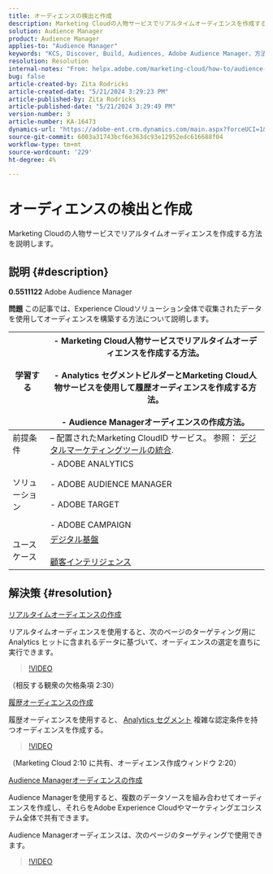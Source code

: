 ```yaml
---
title: オーディエンスの検出と作成
description: Marketing Cloudの人物サービスでリアルタイムオーディエンスを作成する方法を説明します。
solution: Audience Manager
product: Audience Manager
applies-to: "Audience Manager"
keywords: "KCS, Discover, Build, Audiences, Adobe Audience Manager，方法"
resolution: Resolution
internal-notes: "From: helpx.adobe.com/marketing-cloud/how-to/audience-discovery.html"
bug: false
article-created-by: Zita Rodricks
article-created-date: "5/21/2024 3:29:23 PM"
article-published-by: Zita Rodricks
article-published-date: "5/21/2024 3:29:49 PM"
version-number: 3
article-number: KA-16473
dynamics-url: "https://adobe-ent.crm.dynamics.com/main.aspx?forceUCI=1&pagetype=entityrecord&etn=knowledgearticle&id=0a5a68e2-8617-ef11-9f89-6045bd06eea5"
source-git-commit: 6003a31743bcf6e363dc93e12952edc616688f04
workflow-type: tm+mt
source-wordcount: '229'
ht-degree: 4%

---
```


# オーディエンスの検出と作成


Marketing Cloudの人物サービスでリアルタイムオーディエンスを作成する方法を説明します。

## 説明 {#description}


<b>0.5511122</b>
Adobe Audience Manager

<b>問題</b>
この記事では、Experience Cloudソリューション全体で収集されたデータを使用してオーディエンスを構築する方法について説明します。


| 学習する | - Marketing Cloud人物サービスでリアルタイムオーディエンスを作成する方法。<br><br>- Analytics セグメントビルダーとMarketing Cloud人物サービスを使用して履歴オーディエンスを作成する方法。<br><br>- Audience Managerオーディエンスの作成方法。 |
| --- | --- |
| 前提条件 |  – 配置されたMarketing CloudID サービス。 参照： [デジタルマーケティングツールの統合](https://experienceleague.adobe.com/docs/experience-manager-learn/sites/integrations/experience-platform-data-collection-tags/overview.html?lang=ja). |
| ソリューション | - ADOBE ANALYTICS<br><br>- ADOBE AUDIENCE MANAGER<br><br>- ADOBE TARGET<br><br>- ADOBE CAMPAIGN |
| ユースケース | [デジタル基盤](https://helpx.adobe.com/marketing-cloud/how-to/digital-foundation.html)<br><br>[顧客インテリジェンス](https://experienceleague.adobe.com/docs/experience-platform/profile/ui/user-guide.html?lang=ja) |





## 解決策 {#resolution}


<u>リアルタイムオーディエンスの作成</u>

リアルタイムオーディエンスを使用すると、次のページのターゲティング用に Analytics ヒットに含まれるデータに基づいて、オーディエンスの選定を直ちに実行できます。




>[!VIDEO](https://video.tv.adobe.com/v/17804t1/)



（相反する観衆の欠格条項 2:30）



<u>履歴オーディエンスの作成</u>

履歴オーディエンスを使用すると、 [Analytics セグメント](https://experienceleague.adobe.com/docs/analytics/components/segmentation/seg-home.html?lang=ja) 複雑な認定条件を持つオーディエンスを作成する。




>[!VIDEO](https://video.tv.adobe.com/v/17805/)



（Marketing Cloud 2:10 に共有、オーディエンス作成ウィンドウ 2:20）

<u>Audience Managerオーディエンスの作成</u>

Audience Managerを使用すると、複数のデータソースを組み合わせてオーディエンスを作成し、それらをAdobe Experience Cloudやマーケティングエコシステム全体で共有できます。

Audience Managerオーディエンスは、次のページのターゲティングで使用できます。




>[!VIDEO](https://video.tv.adobe.com/v/18113t1/)


